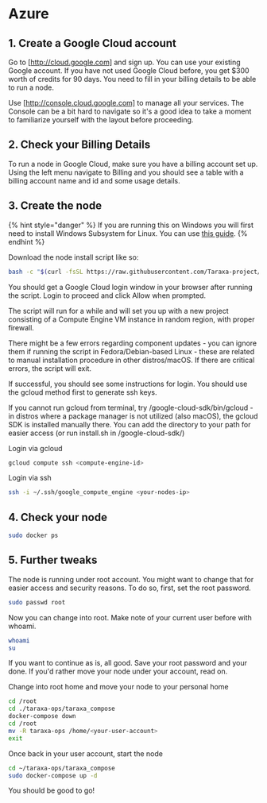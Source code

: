 # Azure

## 1. Create a Google Cloud account

Go to [http://cloud.google.com] and sign up. You can use your existing Google account. If you have not used Google Cloud before, you get $300 worth of credits for 90 days. You need to fill in your billing details to be able to run a node.

Use [http://console.cloud.google.com] to manage all your services. The Console can be a bit hard to navigate so it's a good idea to take a moment to familiarize yourself with the layout before proceeding. 

## 2. Check your Billing Details

To run a node in Google Cloud, make sure you have a billing account set up. Using the left menu navigate to Billing and you should see a table with a billing account name and id and some usage details.

## 3. Create the node

{% hint style="danger" %}
If you are running this on Windows you will first need to install Windows Subsystem for Linux. You can use [this guide](https://docs.microsoft.com/en-us/windows/wsl/install-win10).
{% endhint %}

Download the node install script like so:

```bash
bash -c "$(curl -fsSL https://raw.githubusercontent.com/Taraxa-project/taraxa-ops/master/scripts/one-click-GC.sh)"
```

You should get a Google Cloud login window in your browser after running the script. Login to proceed and click Allow when prompted.

The script will run for a while and will set you up with a new project consisting of a  Compute Engine VM instance in random region, with proper firewall.

There might be a few errors regarding component updates - you can ignore them if running the script in Fedora/Debian-based Linux - these are related to manual installation procedure in other distros/macOS. If there are critical errors, the script will exit.

If successful, you should see some instructions for login. You should use the gcloud method first to generate ssh keys.

If you cannot run gcloud from terminal, try <HOME>/google-cloud-sdk/bin/gcloud - in distros where a package manager is not utilized (also macOS), the gcloud SDK is installed manually there. You can add the directory to your path for easier access (or run install.sh in <HOME>/google-cloud-sdk/)

Login via gcloud

```bash
gcloud compute ssh <compute-engine-id>
```

Login via ssh

```bash
ssh -i ~/.ssh/google_compute_engine <your-nodes-ip>
```

## 4. Check your node

```bash
sudo docker ps
```

## 5. Further tweaks

The node is running under root account.  You might want to change that for easier access and security reasons.  To do so, first, set the root password.

```bash
sudo passwd root
```

Now you can change into root.  Make note of your current user before with whoami.

```bash
whoami
su
```

If you want to continue as is, all good. Save your root password and your done.  If you'd rather move your node under your account, read on.

Change into root home and move your node to your personal home

```bash
cd /root
cd ./taraxa-ops/taraxa_compose
docker-compose down
cd /root
mv -R taraxa-ops /home/<your-user-account>
exit
```

Once back in your user account, start the node

```bash
cd ~/taraxa-ops/taraxa_compose
sudo docker-compose up -d
```

You should be good to go!
